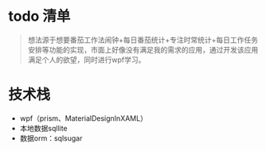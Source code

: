 # todo 清单
> 想法源于想要番茄工作法闹钟+每日番茄统计+专注时常统计+每日工作任务安排等功能的实现，市面上好像没有满足我的需求的应用，通过开发该应用满足个人的欲望，同时进行wpf学习。


# 技术栈
- wpf（prism、MaterialDesignInXAML）
- 本地数据sqllite
- 数据orm：sqlsugar

